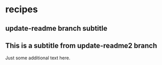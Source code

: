 # recipes

## update-readme branch subtitle

## This is a subtitle from update-readme2 branch

Just some additional text here.